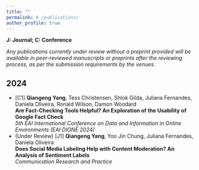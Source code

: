 ```yaml
---
title: ""
permalink: # /publications/
author_profile: true
---
```

**J: Journal; C: Conference**

_Any publications currently under review without a preprint provided will be available in peer-reviewed manuscripts or preprints after the reviewing process, as per the submission requirements by the venues._

## 2024 ##
<ul>
  <li> [C1] <b>Qiangeng Yang</b>, Tess Christensen, Shlok Gilda, Juliana Fernandes, Daniela Oliveira, Ronald Wilson, Damon Woodard<br>
    <b>Are Fact-Checking Tools Helpful? An Exploration of the Usability of Google Fact Check</b><br>
    <i>5th EAI International Conference on Data and Information in Online Environments (EAI DIONE 2024)</i>
  </li>
 
  <li>(Under Review) [J1] <b>Qiangeng Yang</b>, Yoo Jin Chung, Juliana Fernandes, Daniela Oliveira<br>
    <b>Does Social Media Labeling Help with Content Moderation? An Analysis of Sentiment Labels</b><br>
    <i>Communication Research and Practice</i>
  </li>
</ul>
